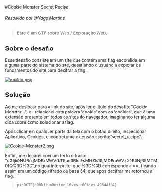 #Cookie Monster Secret Recipe
###### Resolvido por @Yago Martins
> Este é um CTF sobre Web / Exploração Web.
## Sobre o desafio
Esse desafio consiste em um site que contém uma flag escondida em alguma parte do sistema do site, desafiando o usuário a explorar os fundamentos do site para decifrar a flag.

[![cookie.png](https://i.postimg.cc/R0xgwzvV/cookie.png)](https://postimg.cc/Mnt08Nch)


## Solução
Ao me deslocar para o link do site, após ler o título do desafio: "Cookie Monster...", eu relacionei esta palavra 'cookie' com os 'cookies', que é uma extensão presente em todos os sites do navegador, imaginando ter alguma dica
sobre como solucionar a flag.

Após clicar em qualquer parte da tela com o botão direito, inspecionar, Aplicativo, Cookies, encontrei uma extensão escrita:"secret_recipe". 

[![Cookie-Monster2.png](https://i.postimg.cc/LXbfBzjB/Cookie-Monster2.png)](https://postimg.cc/WF0hsqWh)

Enfim, me deparei com um texto cifrado: "cGljb0NURntjMDBrMWVfbTBuc3Rlcl9sMHZlc19jMDBraWVzX0E5NjRBMTM0fQ%3D%3D",no qual interpretei que %3D%3D corresponde a ==, ficando assim em um código cifrado de base 64, que após decifrar me retornou a flag.

>`pic0CTF{c00k1e_m0nster_l0ves_c00kies_A964A134}`
 
